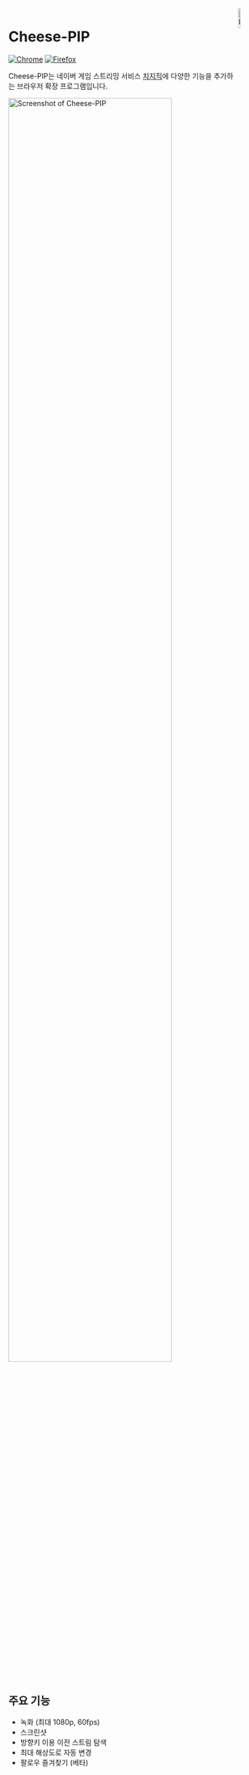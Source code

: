 <a href="https://chromewebstore.google.com/detail/cheese-pip/gkgpbobdiaaodjbmgdankimklclnagio">
  <img src="https://github.com/khk4912/Chzzk-PIP/blob/a21f2f862804efe6e732903b2373d9806e557a44/public/logos/logo.png?raw=true" alt="Icon of Cheese-PIP" width="10%" align="right">
</a>

# Cheese-PIP

[![Chrome](https://img.shields.io/badge/Chrome-%23212121?style=for-the-badge&logo=googlechrome&logoColor=white)](https://chromewebstore.google.com/detail/cheese-pip/gkgpbobdiaaodjbmgdankimklclnagio) [![Firefox](https://img.shields.io/badge/Firefox-%23212121?style=for-the-badge&logo=firefoxbrowser&logoColor=white)](https://addons.mozilla.org/ko/firefox/addon/cheese-pip/)

Cheese-PIP는 네이버 게임 스트리밍 서비스 [치지직](https://chzzk.naver.com)에 다양한 기능을 추가하는 브라우저 확장 프로그램입니다.

<img width="80%" alt="Screenshot of Cheese-PIP" src="https://github.com/user-attachments/assets/9b725d3e-70a3-4933-bc7c-79a7293c2ae4">

## 주요 기능

- 녹화 (최대 1080p, 60fps)
- 스크린샷
- 방향키 이용 이전 스트림 탐색
- 최대 해상도로 자동 변경
- 팔로우 즐겨찾기 (베타)
